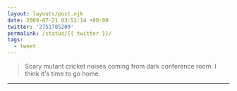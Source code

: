 ```yaml
---
layout: layouts/post.njk
date: 2009-07-21 03:53:14 +00:00
twitter: '2751785209'
permalink: /status/{{ twitter }}/
tags: 
  - tweet
---
```


> Scary mutant cricket noises coming from dark conference room. I think it's time to go home.

---

